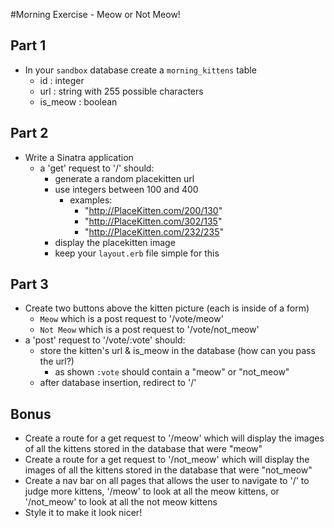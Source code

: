 #Morning Exercise - Meow or Not Meow!

## Part 1
- In your `sandbox` database create a `morning_kittens` table
  - id : integer
  - url : string with 255 possible characters
  - is_meow : boolean

## Part 2
- Write a Sinatra application
  - a 'get' request to '/' should:
    - generate a random placekitten url
    - use integers between 100 and 400
      - examples:
        - "http://PlaceKitten.com/200/130"
        - "http://PlaceKitten.com/302/135"
        - "http://PlaceKitten.com/232/235"
    - display the placekitten image
    - keep your `layout.erb` file simple for this

## Part 3
- Create two buttons above the kitten picture (each is inside of a form)
  - `Meow` which is a post request to '/vote/meow'
  - `Not Meow` which is a post request to '/vote/not_meow'
- a 'post' request to '/vote/:vote' should:
  - store the kitten's url & is_meow in the database (how can you pass the url?)
    - as shown `:vote` should contain a "meow" or "not_meow"
  - after database insertion, redirect to '/'

## Bonus
- Create a route for a get request to '/meow' which will display the images of all the kittens stored in the database that were "meow"
- Create a route for a get request to '/not_meow' which will display the images of all the kittens stored in the database that were "not_meow"
- Create a nav bar on all pages that allows the user to navigate to '/' to judge more kittens, '/meow' to look at all the meow kittens, or '/not_meow' to look at all the not meow kittens
- Style it to make it look nicer!